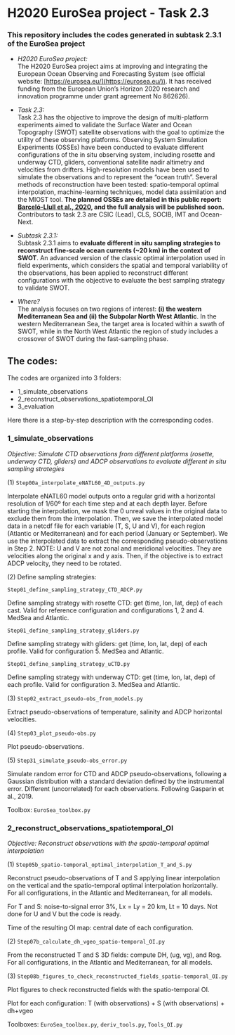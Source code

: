 # H2020 EuroSea project - Task 2.3

### This repository includes the codes generated in subtask 2.3.1 of the EuroSea project

* _H2020 EuroSea project:_<br>
The H2020 EuroSea project aims at improving and integrating the European Ocean Observing and Forecasting System (see official website: [https://eurosea.eu/](https://eurosea.eu/)). It has received funding from the European Union’s Horizon 2020  research and innovation programme under grant agreement No 862626).

* _Task 2.3:_<br>
Task 2.3 has the objective to improve the design of multi-platform experiments aimed to validate the Surface Water and Ocean Topography (SWOT) satellite observations with the goal to optimize the utility of these observing platforms. Observing System Simulation Experiments (OSSEs) have been conducted to evaluate different configurations of the in situ observing system, including rosette and underway CTD, gliders, conventional satellite nadir altimetry and velocities from drifters. High-resolution models have been used to simulate the observations and to represent the “ocean truth”. Several methods of reconstruction have been tested: spatio-temporal optimal interpolation, machine-learning techniques, model data assimilation and the MIOST tool. **The planned OSSEs are detailed in this public report: [Barceló-Llull et al., 2020](https://doi.org/10.3289/eurosea_d2.1), and the full analysis will be published soon.**
Contributors to task 2.3 are CSIC (Lead), CLS, SOCIB, IMT and Ocean-Next. 

* _Subtask 2.3.1:_<br>
Subtask 2.3.1 aims to **evaluate different in situ sampling strategies to reconstruct fine-scale ocean currents (~20 km) in the context of SWOT**. An advanced version of the classic optimal interpolation used in field experiments, which considers the spatial and temporal variability of the observations, has been applied to reconstruct different configurations with the objective to evaluate the best sampling strategy to validate SWOT. 

* _Where?_<br>
The analysis  focuses on two regions of interest: **(i) the western Mediterranean Sea and (ii) the Subpolar North West Atlantic**. In the western Mediterranean Sea, the target area is located within a swath of SWOT, while in the North West Atlantic the region of study includes a crossover of  SWOT during the fast-sampling phase. 


## The codes:

The codes are organized into 3 folders:
- 1_simulate_observations
- 2_reconstruct_observations_spatiotemporal_OI
- 3_evaluation

Here there is a step-by-step description with the corresponding codes. 

### 1_simulate_observations

*Objective: Simulate CTD observations from different platforms (rosette, underway CTD, gliders) and ADCP observations to evaluate different in situ sampling strategies*

(1) `Step00a_interpolate_eNATL60_4D_outputs.py` 

Interpolate eNATL60 model outputs onto a regular grid with a horizontal resolution of 1/60º for each time step and at each depth layer. Before starting the interpolation, we mask the 0 unreal values in the original data to exclude them from the interpolation. Then, we save the interpolated model data in a netcdf file for each variable (T, S, U and V), for each region (Atlantic or Mediterranean) and for each period (January or September). We use the interpolated data to extract the corresponding pseudo-observations in Step 2. NOTE: U and V are not zonal and meridional velocities. They are velocities along the original x and y axis. Then, if the objective is to extract ADCP velocity, they need to be rotated. 

(2) Define sampling strategies:

`Step01_define_sampling_strategy_CTD_ADCP.py`

Define sampling strategy with rosette CTD: get (time, lon, lat, dep) of each cast. Valid for reference configuration and configurations 1, 2 and 4. MedSea and Atlantic.

`Step01_define_sampling_strategy_gliders.py`

Define sampling strategy with gliders: get (time, lon, lat, dep) of each profile. Valid for configuration 5. MedSea and Atlantic.

`Step01_define_sampling_strategy_uCTD.py`

Define sampling strategy with underway CTD: get (time, lon, lat, dep) of each profile. Valid for configuration 3. MedSea and Atlantic.

(3) `Step02_extract_pseudo-obs_from_models.py`

Extract pseudo-observations of temperature, salinity and ADCP horizontal velocities.

(4) `Step03_plot_pseudo-obs.py`

Plot pseudo-observations.

(5) `Step31_simulate_pseudo-obs_error.py`

Simulate random error for CTD and ADCP pseudo-observations, following a Gaussian distribution with a standard deviation defined by the instrumental error. Different (uncorrelated) for each observations. Following Gasparin et al., 2019.

Toolbox: `EuroSea_toolbox.py`

### 2_reconstruct_observations_spatiotemporal_OI

*Objective: Reconstruct observations with the spatio-temporal optimal interpolation*

(1) `Step05b_spatio-temporal_optimal_interpolation_T_and_S.py`

Reconstruct pseudo-observations of T and S applying linear interpolation on the vertical and
the spatio-temporal optimal interpolation horizontally. For all configurations, in the Atlantic and Mediterranean, for all models.

For T and S: noise-to-signal error 3%, Lx = Ly = 20 km, Lt = 10 days.
Not done for U and V but the code is ready. 

Time of the resulting OI map: central date of each configuration.


(2) `Step07b_calculate_dh_vgeo_spatio-temporal_OI.py` 

From the reconstructed T and S 3D fields: compute DH, (ug, vg), and Rog. For all configurations, in the Atlantic and Mediterranean, for all models.
    
(3) `Step08b_figures_to_check_reconstructed_fields_spatio-temporal_OI.py` 

Plot figures to check reconstructed fields with the spatio-temporal OI.

Plot for each configuration: T (with observations) + S (with observations) + dh+vgeo

Toolboxes: `EuroSea_toolbox.py`, `deriv_tools.py`, `Tools_OI.py`

